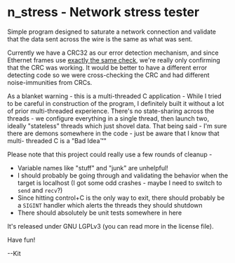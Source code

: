 **n_stress** - Network stress tester
====================================

Simple program designed to saturate a network connection and validate that the
data sent across the wire is the same as what was sent.

Currently we have a CRC32 as our error detection mechanism, and since Ethernet
frames use [exactly the same check](https://en.wikipedia.org/wiki/Ethernet_frame),
we're really only confirming that the CRC was working. It would be better to
have a different error detecting code so we were cross-checking the CRC and
had different noise-immunities from CRCs.

As a blanket warning - this is a multi-threaded C application - While I tried
to be careful in construction of the program, I definitely built it without
a lot of prior multi-threaded experience. There's no state-sharing across the
threads - we configure everything in a single thread, then launch two, ideally
"stateless" threads which just shovel data. That being said - I'm sure there
are demons somewhere in the code - just be aware that I know that multi-
threaded C is a "Bad Idea™"

Please note that this project could really use a few rounds of cleanup -
* Variable names like "stuff" and "junk" are unhelpful!
* I should probably be going through and validating the behavior when the
  target is localhost (I got some odd crashes - maybe I need to switch to
  `send` and `recv`?)
* Since hitting control+C is the only way to exit, there should probably
  be a `SIGINT` handler which alerts the threads they should shutdown
* There should absolutely be unit tests somewhere in here

It's released under GNU LGPLv3 (you can read more in the license file).

Have fun!

--Kit
